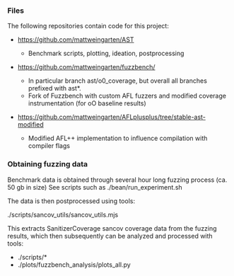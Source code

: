 ### Files

The following repositories contain code for this project:

- https://github.com/mattweingarten/AST
   - Benchmark scripts, plotting, ideation, postprocessing
  
- https://github.com/mattweingarten/fuzzbench/
  - In particular branch ast/o0_coverage, but overall all branches prefixed with ast*.
  - Fork of Fuzzbench with custom AFL fuzzers and modified coverage instrumentation (for oO baseline results)  
    
- https://github.com/mattweingarten/AFLplusplus/tree/stable-ast-modified
  - Modified AFL++ implementation to influence compilation with compiler flags 
    
### Obtaining fuzzing data

Benchmark data is obtained through several hour long fuzzing process (ca. 50 gb in size)
See scripts such as ./bean/run_experiment.sh

The data is then postprocessed using tools:

./scripts/sancov_utils/sancov_utils.mjs

This extracts SanitizerCoverage sancov coverage data from the fuzzing results,
which then subsequently can be analyzed and processed with tools:

- ./scripts/*
- ./plots/fuzzbench_analysis/plots_all.py
